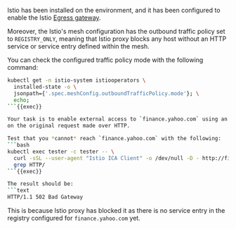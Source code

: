 Istio has been installed on the environment, and it has been configured to enable
the Istio [Egress gateway](https://istio.io/latest/docs/tasks/traffic-management/egress/egress-gateway/).

Moreover, the Istio's mesh configuration has the outbound
traffic policy set to `REGISTRY_ONLY`, meaning that Istio proxy blocks any host without
an HTTP service or service entry defined within the mesh.

You can check the configured traffic policy mode with the following command:
```bash
kubectl get -n istio-system istiooperators \
  installed-state -o \
  jsonpath={'.spec.meshConfig.outboundTrafficPolicy.mode'}; \
  echo;
```{{exec}}

Your task is to enable external access to `finance.yahoo.com` using an egress gateway configured to perform TLS Origination
on the original request made over HTTP.

Test that you *cannot* reach `finance.yahoo.com` with the following:
```bash
kubectl exec tester -c tester -- \
  curl -sSL --user-agent "Istio ICA Client" -o /dev/null -D - http://finance.yahoo.com/markets/crypto/all/ | \
  grep HTTP/
```{{exec}}

The result should be:
```text
HTTP/1.1 502 Bad Gateway
```
This is because Istio proxy has blocked it as there is no service entry
in the registry configured for `finance.yahoo.com` yet.
